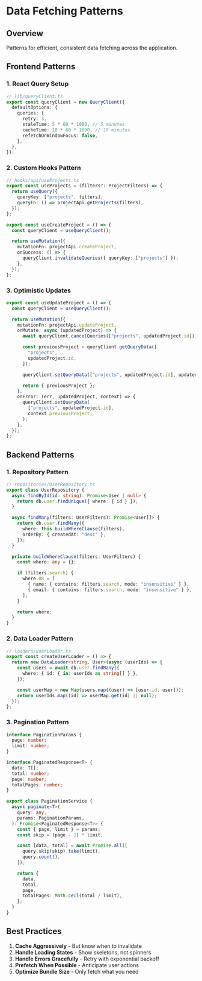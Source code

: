 # Data Fetching Patterns

## Overview

Patterns for efficient, consistent data fetching across the application.

## Frontend Patterns

### 1. React Query Setup

```typescript
// lib/queryClient.ts
export const queryClient = new QueryClient({
  defaultOptions: {
    queries: {
      retry: 3,
      staleTime: 5 * 60 * 1000, // 5 minutes
      cacheTime: 10 * 60 * 1000, // 10 minutes
      refetchOnWindowFocus: false,
    },
  },
});
```

### 2. Custom Hooks Pattern

```typescript
// hooks/api/useProjects.ts
export const useProjects = (filters?: ProjectFilters) => {
  return useQuery({
    queryKey: ["projects", filters],
    queryFn: () => projectApi.getProjects(filters),
  });
};

export const useCreateProject = () => {
  const queryClient = useQueryClient();

  return useMutation({
    mutationFn: projectApi.createProject,
    onSuccess: () => {
      queryClient.invalidateQueries({ queryKey: ["projects"] });
    },
  });
};
```

### 3. Optimistic Updates

```typescript
export const useUpdateProject = () => {
  const queryClient = useQueryClient();

  return useMutation({
    mutationFn: projectApi.updateProject,
    onMutate: async (updatedProject) => {
      await queryClient.cancelQueries(["projects", updatedProject.id]);

      const previousProject = queryClient.getQueryData([
        "projects",
        updatedProject.id,
      ]);

      queryClient.setQueryData(["projects", updatedProject.id], updatedProject);

      return { previousProject };
    },
    onError: (err, updatedProject, context) => {
      queryClient.setQueryData(
        ["projects", updatedProject.id],
        context.previousProject,
      );
    },
  });
};
```

## Backend Patterns

### 1. Repository Pattern

```typescript
// repositories/UserRepository.ts
export class UserRepository {
  async findById(id: string): Promise<User | null> {
    return db.user.findUnique({ where: { id } });
  }

  async findMany(filters: UserFilters): Promise<User[]> {
    return db.user.findMany({
      where: this.buildWhereClause(filters),
      orderBy: { createdAt: "desc" },
    });
  }

  private buildWhereClause(filters: UserFilters) {
    const where: any = {};

    if (filters.search) {
      where.OR = [
        { name: { contains: filters.search, mode: "insensitive" } },
        { email: { contains: filters.search, mode: "insensitive" } },
      ];
    }

    return where;
  }
}
```

### 2. Data Loader Pattern

```typescript
// loaders/userLoader.ts
export const createUserLoader = () => {
  return new DataLoader<string, User>(async (userIds) => {
    const users = await db.user.findMany({
      where: { id: { in: userIds as string[] } },
    });

    const userMap = new Map(users.map((user) => [user.id, user]));
    return userIds.map((id) => userMap.get(id) || null);
  });
};
```

### 3. Pagination Pattern

```typescript
interface PaginationParams {
  page: number;
  limit: number;
}

interface PaginatedResponse<T> {
  data: T[];
  total: number;
  page: number;
  totalPages: number;
}

export class PaginationService {
  async paginate<T>(
    query: any,
    params: PaginationParams,
  ): Promise<PaginatedResponse<T>> {
    const { page, limit } = params;
    const skip = (page - 1) * limit;

    const [data, total] = await Promise.all([
      query.skip(skip).take(limit),
      query.count(),
    ]);

    return {
      data,
      total,
      page,
      totalPages: Math.ceil(total / limit),
    };
  }
}
```

## Best Practices

1. **Cache Aggressively** - But know when to invalidate
2. **Handle Loading States** - Show skeletons, not spinners
3. **Handle Errors Gracefully** - Retry with exponential backoff
4. **Prefetch When Possible** - Anticipate user actions
5. **Optimize Bundle Size** - Only fetch what you need
